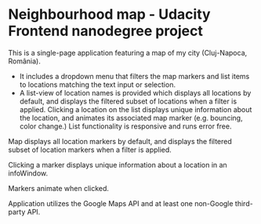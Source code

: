 # Neighbourhood map - Udacity Frontend nanodegree project

This is a single-page application featuring a map of my city (Cluj-Napoca, România). 
- It includes a dropdown menu that filters the map markers and list items to locations matching the text input or selection. 
- A list-view of location names is provided which displays all locations by default, and displays the filtered subset of locations when a filter is applied.
Clicking a location on the list displays unique information about the location, and animates its associated map marker (e.g. bouncing, color change.)
List functionality is responsive and runs error free.

Map displays all location markers by default, and displays the filtered subset of location markers when a filter is applied.

Clicking a marker displays unique information about a location in an infoWindow.

Markers animate when clicked.

Application utilizes the Google Maps API and at least one non-Google third-party API.